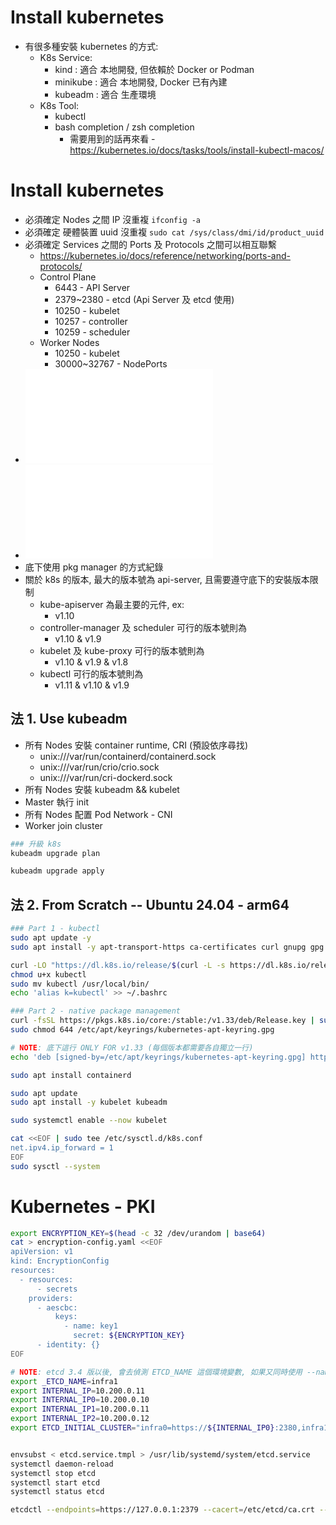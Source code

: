 # Install kubernetes

- 有很多種安裝 kubernetes 的方式:
  - K8s Service:
    - kind : 適合 本地開發, 但依賴於 Docker or Podman
    - minikube : 適合 本地開發, Docker 已有內建
    - kubeadm : 適合 生產環境
  - K8s Tool:
    - kubectl
    - bash completion / zsh completion
      - 需要用到的話再來看 - https://kubernetes.io/docs/tasks/tools/install-kubectl-macos/

# Install kubernetes

- 必須確定 Nodes 之間 IP 沒重複 `ifconfig -a`
- 必須確定 硬體裝置 uuid 沒重複 `sudo cat /sys/class/dmi/id/product_uuid`
- 必須確定 Services 之間的 Ports 及 Protocols 之間可以相互聯繫
  - https://kubernetes.io/docs/reference/networking/ports-and-protocols/
  - Control Plane
    - 6443 - API Server
    - 2379~2380 - etcd (Api Server 及 etcd 使用)
    - 10250 - kubelet
    - 10257 - controller
    - 10259 - scheduler
  - Worker Nodes
    - 10250 - kubelet
    - 30000~32767 - NodePorts
- ![Debian-based安裝](./installUbuntu.md#install-k8s--install-kubernetes)
- ![RedHat-based安裝](./installCentOS7.md#install-k8s--install-kubernetes)
- 底下使用 pkg manager 的方式紀錄
- 關於 k8s 的版本, 最大的版本號為 api-server, 且需要遵守底下的安裝版本限制
  - kube-apiserver 為最主要的元件, ex:
    - v1.10
  - controller-manager 及 scheduler 可行的版本號則為
    - v1.10 & v1.9
  - kubelet 及 kube-proxy 可行的版本號則為
    - v1.10 & v1.9 & v1.8
  - kubectl 可行的版本號則為
    - v1.11 & v1.10 & v1.9

## 法 1. Use kubeadm

- 所有 Nodes 安裝 container runtime, CRI (預設依序尋找)
  - unix:///var/run/containerd/containerd.sock
  - unix:///var/run/crio/crio.sock
  - unix:///var/run/cri-dockerd.sock
- 所有 Nodes 安裝 kubeadm && kubelet
- Master 執行 init
- 所有 Nodes 配置 Pod Network - CNI
- Worker join cluster

```bash
### 升級 k8s
kubeadm upgrade plan

kubeadm upgrade apply
```

## 法 2. From Scratch -- Ubuntu 24.04 - arm64

```bash
### Part 1 - kubectl
sudo apt update -y
sudo apt install -y apt-transport-https ca-certificates curl gnupg gpg

curl -LO "https://dl.k8s.io/release/$(curl -L -s https://dl.k8s.io/release/stable.txt)/bin/linux/arm64/kubectl"
chmod u+x kubectl
sudo mv kubectl /usr/local/bin/
echo 'alias k=kubectl' >> ~/.bashrc

### Part 2 - native package management
curl -fsSL https://pkgs.k8s.io/core:/stable:/v1.33/deb/Release.key | sudo gpg --dearmor -o /etc/apt/keyrings/kubernetes-apt-keyring.gpg
sudo chmod 644 /etc/apt/keyrings/kubernetes-apt-keyring.gpg

# NOTE: 底下這行 ONLY FOR v1.33 (每個版本都需要各自獨立一行)
echo 'deb [signed-by=/etc/apt/keyrings/kubernetes-apt-keyring.gpg] https://pkgs.k8s.io/core:/stable:/v1.33/deb/ /' | sudo tee /etc/apt/sources.list.d/kubernetes.list

sudo apt install containerd

sudo apt update
sudo apt install -y kubelet kubeadm

sudo systemctl enable --now kubelet

cat <<EOF | sudo tee /etc/sysctl.d/k8s.conf
net.ipv4.ip_forward = 1
EOF
sudo sysctl --system


```

# Kubernetes - PKI

```bash
export ENCRYPTION_KEY=$(head -c 32 /dev/urandom | base64)
cat > encryption-config.yaml <<EOF
apiVersion: v1
kind: EncryptionConfig
resources:
  - resources:
      - secrets
    providers:
      - aescbc:
          keys:
            - name: key1
              secret: ${ENCRYPTION_KEY}
      - identity: {}
EOF
```

```bash
# NOTE: etcd 3.4 版以後, 會去偵測 ETCD_NAME 這個環境變數, 如果又同時使用 --name xxx 的話, 會產生錯誤
export _ETCD_NAME=infra1
export INTERNAL_IP=10.200.0.11
export INTERNAL_IP0=10.200.0.10
export INTERNAL_IP1=10.200.0.11
export INTERNAL_IP2=10.200.0.12
export ETCD_INITIAL_CLUSTER="infra0=https://${INTERNAL_IP0}:2380,infra1=https://${INTERNAL_IP1}:2380,infra2=https://${INTERNAL_IP2}:2380"


envsubst < etcd.service.tmpl > /usr/lib/systemd/system/etcd.service
systemctl daemon-reload
systemctl stop etcd
systemctl start etcd
systemctl status etcd

etcdctl --endpoints=https://127.0.0.1:2379 --cacert=/etc/etcd/ca.crt --cert=/etc/etcd/etcd.crt --key=/etc/etcd/etcd.key member list
```
